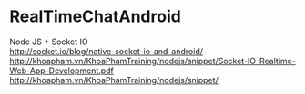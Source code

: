 # RealTimeChatAndroid
Node JS + Socket IO</br>
http://socket.io/blog/native-socket-io-and-android/</br>
http://khoapham.vn/KhoaPhamTraining/nodejs/snippet/Socket-IO-Realtime-Web-App-Development.pdf</br>
http://khoapham.vn/KhoaPhamTraining/nodejs/snippet/</br>
